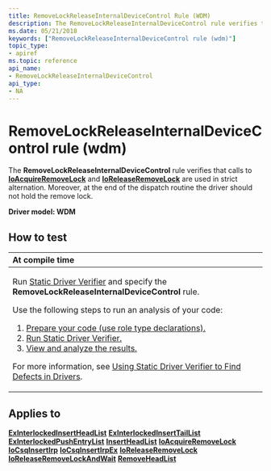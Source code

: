 ```yaml
---
title: RemoveLockReleaseInternalDeviceControl Rule (WDM)
description: The RemoveLockReleaseInternalDeviceControl rule verifies that calls to IoAcquireRemoveLock and IoReleaseRemoveLock are used in strict alternation. Moreover, at the end of the dispatch routine the driver should not hold the remove lock.
ms.date: 05/21/2018
keywords: ["RemoveLockReleaseInternalDeviceControl rule (wdm)"]
topic_type:
- apiref
ms.topic: reference
api_name:
- RemoveLockReleaseInternalDeviceControl
api_type:
- NA
---
```


# RemoveLockReleaseInternalDeviceControl rule (wdm)


The **RemoveLockReleaseInternalDeviceControl** rule verifies that calls to [**IoAcquireRemoveLock**](/windows-hardware/drivers/ddi/wdm/nf-wdm-ioacquireremovelock) and [**IoReleaseRemoveLock**](/windows-hardware/drivers/ddi/wdm/nf-wdm-ioreleaseremovelock) are used in strict alternation. Moreover, at the end of the dispatch routine the driver should not hold the remove lock.

**Driver model: WDM**

## How to test

<table>
<colgroup>
<col width="100%" />
</colgroup>
<thead>
<tr class="header">
<th align="left">At compile time</th>
</tr>
</thead>
<tbody>
<tr class="odd">
<td align="left"><p>Run <a href="/windows-hardware/drivers/devtest/static-driver-verifier" data-raw-source="[Static Driver Verifier](./static-driver-verifier.md)">Static Driver Verifier</a> and specify the <strong>RemoveLockReleaseInternalDeviceControl</strong> rule.</p>
Use the following steps to run an analysis of your code:
<ol>
<li><a href="/windows-hardware/drivers/devtest/using-static-driver-verifier-to-find-defects-in-drivers#preparing-your-source-code" data-raw-source="[Prepare your code (use role type declarations).](./using-static-driver-verifier-to-find-defects-in-drivers.md#preparing-your-source-code)">Prepare your code (use role type declarations).</a></li>
<li><a href="/windows-hardware/drivers/devtest/using-static-driver-verifier-to-find-defects-in-drivers#running-static-driver-verifier" data-raw-source="[Run Static Driver Verifier.](./using-static-driver-verifier-to-find-defects-in-drivers.md#running-static-driver-verifier)">Run Static Driver Verifier.</a></li>
<li><a href="/windows-hardware/drivers/devtest/using-static-driver-verifier-to-find-defects-in-drivers#viewing-and-analyzing-the-results" data-raw-source="[View and analyze the results.](./using-static-driver-verifier-to-find-defects-in-drivers.md#viewing-and-analyzing-the-results)">View and analyze the results.</a></li>
</ol>
<p>For more information, see <a href="/windows-hardware/drivers/devtest/using-static-driver-verifier-to-find-defects-in-drivers" data-raw-source="[Using Static Driver Verifier to Find Defects in Drivers](./using-static-driver-verifier-to-find-defects-in-drivers.md)">Using Static Driver Verifier to Find Defects in Drivers</a>.</p></td>
</tr>
</tbody>
</table>

## Applies to

[**ExInterlockedInsertHeadList**](/previous-versions/ff545397(v=vs.85))
[**ExInterlockedInsertTailList**](/previous-versions/ff545402(v=vs.85))
[**ExInterlockedPushEntryList**](/previous-versions/ff545418(v=vs.85))
[**InsertHeadList**](/windows-hardware/drivers/ddi/wdm/nf-wdm-insertheadlist)
[**IoAcquireRemoveLock**](/windows-hardware/drivers/ddi/wdm/nf-wdm-ioacquireremovelock)
[**IoCsqInsertIrp**](/windows-hardware/drivers/ddi/wdm/nf-wdm-iocsqinsertirp)
[**IoCsqInsertIrpEx**](/windows-hardware/drivers/ddi/wdm/nf-wdm-iocsqinsertirpex)
[**IoReleaseRemoveLock**](/windows-hardware/drivers/ddi/wdm/nf-wdm-ioreleaseremovelock)
[**IoReleaseRemoveLockAndWait**](/windows-hardware/drivers/ddi/wdm/nf-wdm-ioreleaseremovelockandwait)
[**RemoveHeadList**](/windows-hardware/drivers/ddi/wdm/nf-wdm-removeheadlist)
